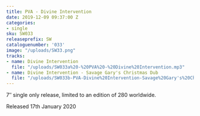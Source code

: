 ```yaml
---
title: PVA - Divine Intervention
date: 2019-12-09 09:37:00 Z
categories:
- single
sku: SW033
releaseprefix: SW
cataloguenumber: '033'
image: "/uploads/SW33.png"
tracks:
- name: Divine Intervention
  file: "/uploads/SW033a%20-%20PVA%20-%20Divine%20Intervention.mp3"
- name: Divine Intervention - Savage Gary's Christmas Dub
  file: "/uploads/SW033b-PVA-Divine%20Intervention-Savage%20Gary's%20Christmas%20Dub.mp3"
---
```


7″ single only release, limited to an edition of 280 worldwide.

Released 17th January 2020